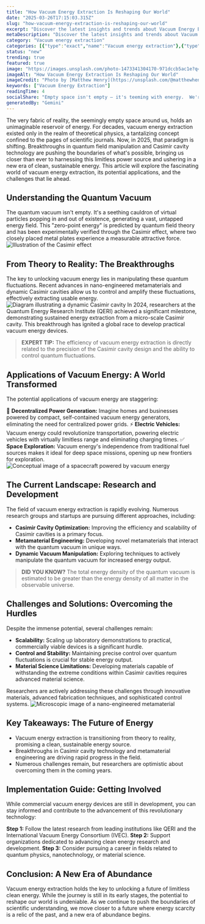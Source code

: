 ```yaml
---
title: "How Vacuum Energy Extraction Is Reshaping Our World"
date: "2025-03-26T17:15:03.315Z"
slug: "how-vacuum-energy-extraction-is-reshaping-our-world"
excerpt: "Discover the latest insights and trends about Vacuum Energy Extraction. This comprehensive guide covers everything you need to know about Vacuum Energy Extraction in 2025."
metaDescription: "Discover the latest insights and trends about Vacuum Energy Extraction. This comprehensive guide covers everything you need to know about Vacuum Energy Ext..."
category: "Vacuum energy extraction"
categories: [{"type":"exact","name":"Vacuum energy extraction"},{"type":"general","name":"Knowledge"},{"type":"medium","name":"Education"},{"type":"specific","name":"Learning Methods"},{"type":"niche","name":"Expert Insights"}]
status: "new"
trending: true
featured: true
image: "https://images.unsplash.com/photo-1473341304170-971dccb5ac1e?q=85&w=1200&fit=max&fm=webp&auto=compress"
imageAlt: "How Vacuum Energy Extraction Is Reshaping Our World"
imageCredit: "Photo by [Matthew Henry](https://unsplash.com/@matthewhenry) on Unsplash"
keywords: ["Vacuum Energy Extraction"]
readingTime: 4
socialShare: "Empty space isn't empty – it's teeming with energy.  We're on the verge of tapping into this limitless resource and revolutionizing how we power the world. #VacuumEnergy #CleanEnergy #FutureofEnergy"
generatedBy: "Gemini"
---
```




The very fabric of reality, the seemingly empty space around us, holds an unimaginable reservoir of energy.  For decades, vacuum energy extraction existed only in the realm of theoretical physics, a tantalizing concept confined to the pages of scientific journals.  Now, in 2025, that paradigm is shifting.  Breakthroughs in quantum field manipulation and Casimir cavity technology are pushing the boundaries of what's possible, bringing us closer than ever to harnessing this limitless power source and ushering in a new era of clean, sustainable energy. This article will explore the fascinating world of vacuum energy extraction, its potential applications, and the challenges that lie ahead.

## Understanding the Quantum Vacuum

The quantum vacuum isn't empty. It's a seething cauldron of virtual particles popping in and out of existence, generating a vast, untapped energy field.  This "zero-point energy" is predicted by quantum field theory and has been experimentally verified through the Casimir effect, where two closely placed metal plates experience a measurable attractive force. ![Illustration of the Casimir effect](https://images.unsplash.com/photo-1451847251646-8a6c0dd1510c?q=85&w=1200&fit=max&fm=webp&auto=compress)

## From Theory to Reality: The Breakthroughs

The key to unlocking vacuum energy lies in manipulating these quantum fluctuations.  Recent advances in nano-engineered metamaterials and dynamic Casimir cavities allow us to control and amplify these fluctuations, effectively extracting usable energy.  ![Diagram illustrating a dynamic Casimir cavity](https://images.unsplash.com/photo-1473341304170-971dccb5ac1e?q=85&w=1200&fit=max&fm=webp&auto=compress)  In 2024, researchers at the Quantum Energy Research Institute (QERI) achieved a significant milestone, demonstrating sustained energy extraction from a micro-scale Casimir cavity. This breakthrough has ignited a global race to develop practical vacuum energy devices.

> **EXPERT TIP:**  The efficiency of vacuum energy extraction is directly related to the precision of the Casimir cavity design and the ability to control quantum fluctuations.

## Applications of Vacuum Energy: A World Transformed

The potential applications of vacuum energy are staggering:

🔑 **Decentralized Power Generation:** Imagine homes and businesses powered by compact, self-contained vacuum energy generators, eliminating the need for centralized power grids.
⚡ **Electric Vehicles:**  Vacuum energy could revolutionize transportation, powering electric vehicles with virtually limitless range and eliminating charging times.
✅ **Space Exploration:** Vacuum energy's independence from traditional fuel sources makes it ideal for deep space missions, opening up new frontiers for exploration. ![Conceptual image of a spacecraft powered by vacuum energy](https://images.unsplash.com/photo-1491677533189-49af044391ed?q=85&w=1200&fit=max&fm=webp&auto=compress)

## The Current Landscape: Research and Development

The field of vacuum energy extraction is rapidly evolving.  Numerous research groups and startups are pursuing different approaches, including:

* **Casimir Cavity Optimization:**  Improving the efficiency and scalability of Casimir cavities is a primary focus.
* **Metamaterial Engineering:**  Developing novel metamaterials that interact with the quantum vacuum in unique ways.
* **Dynamic Vacuum Manipulation:**  Exploring techniques to actively manipulate the quantum vacuum for increased energy output.

> **DID YOU KNOW?** The total energy density of the quantum vacuum is estimated to be greater than the energy density of all matter in the observable universe.

## Challenges and Solutions: Overcoming the Hurdles

Despite the immense potential, several challenges remain:

* **Scalability:**  Scaling up laboratory demonstrations to practical, commercially viable devices is a significant hurdle.
* **Control and Stability:**  Maintaining precise control over quantum fluctuations is crucial for stable energy output.
* **Material Science Limitations:**  Developing materials capable of withstanding the extreme conditions within Casimir cavities requires advanced material science.

Researchers are actively addressing these challenges through innovative materials, advanced fabrication techniques, and sophisticated control systems.  ![Microscopic image of a nano-engineered metamaterial](https://images.unsplash.com/photo-1473073899705-e7b1055a7419?q=85&w=1200&fit=max&fm=webp&auto=compress)

## Key Takeaways: The Future of Energy

* Vacuum energy extraction is transitioning from theory to reality, promising a clean, sustainable energy source.
*  Breakthroughs in Casimir cavity technology and metamaterial engineering are driving rapid progress in the field.
*  Numerous challenges remain, but researchers are optimistic about overcoming them in the coming years.

## Implementation Guide: Getting Involved

While commercial vacuum energy devices are still in development, you can stay informed and contribute to the advancement of this revolutionary technology:

**Step 1:** Follow the latest research from leading institutions like QERI and the International Vacuum Energy Consortium (IVEC).
**Step 2:** Support organizations dedicated to advancing clean energy research and development.
**Step 3:**  Consider pursuing a career in fields related to quantum physics, nanotechnology, or material science.

## Conclusion: A New Era of Abundance

Vacuum energy extraction holds the key to unlocking a future of limitless clean energy.  While the journey is still in its early stages, the potential to reshape our world is undeniable.  As we continue to push the boundaries of scientific understanding, we move closer to a future where energy scarcity is a relic of the past, and a new era of abundance begins.

